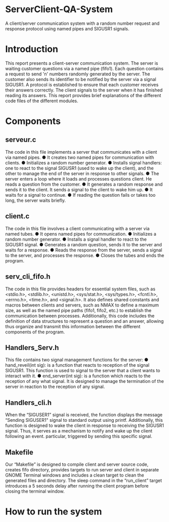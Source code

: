 # ServerClient-QA-System
 A client/server communication system with a random number request and response protocol using named pipes and SIGUSR1 signals.

# Introduction
This report presents a client-server communication system. The server is waiting customer questions via a named pipe (fifo1). Each question contains a request to send 'n' numbers randomly generated by the server. The customer also sends its identifier to be notified by the server via a signal SIGUSR1. A protocol is established to ensure that each customer receives their answers correctly. The client signals to the server when it has finished reading its answers. This report provides brief explanations of the different code files of the different modules.

# Components
## serveur.c
The code in this file implements a server that communicates with a client via named pipes.
● It creates two named pipes for communication with clients. 
● Initializes a random number generator.
● Installs signal handlers: one to react to the signal SIGUSR1 (used to wake up the client), and the other to manage the end of the server in response to other signals.
● The server enters a loop where it loads and processes questions client. He reads a question from the customer.
● It generates a random response and sends it to the client. It sends a signal to the client to wake him up.
● It waits for a signal to continue.
● If reading the question fails or takes too long, the server waits briefly.

## client.c
The code in this file involves a client communicating with a server via named tubes.
● It opens named pipes for communication.
● Initializes a random number generator.
● Installs a signal handler to react to the SIGUSR1 signal.
● Generates a random question, sends it to the server and waits for a response.
● Reads the response from the server, sends a signal to the server, and processes the response.
● Closes the tubes and ends the program.

## serv_cli_fifo.h 
The code in this file provides headers for essential system files, such as <stdio.h>, <stdlib.h>, <unistd.h>, <sys/stat.h>, <sys/types.h>, <fcntl.h>, <errno.h>,
<time.h>, and <signal.h>. It also defines shared constants and macros between clients and servers, such as NMAX to define a maximum size, as well as the named pipe paths (fifo1, fifo2, etc.) to establish the communication between processes. Additionally, this code includes the definition of data structures to represent a question and an answer, allowing thus organize and transmit this information between the different components of the program.

## Handlers_Serv.h
This file contains two signal management functions for the server:
● hand_reveil(int sig): is a function that reacts to reception of the signal SIGUSR1. This function is used to signal to the server that a client wants to interact with it.
● end_server(int sig): is a function which reacts to the reception of any what signal. It is designed to manage the termination of the server in reaction to the reception of any signal.

## Handlers_cli.h
When the “SIGUSER1” signal is received, the function displays the message “Sending SIGUSER1" signal to standard output using printf. Additionally, this function
is designed to wake the client in response to receiving the SIGUSR1 signal.
Thus, it serves as a mechanism to notify and wake up the client following an event.
particular, triggered by sending this specific signal.

## Makefile
Our “Makefile” is designed to compile client and server source code, creates fifo directory, provides targets to run server and client in separate GNOME Terminal windows and includes a clean target to clean the generated files and directory.
The sleep command in the “run_client” target introduces a 5 seconds delay after running the client program before closing the terminal window.

# How to run the system
